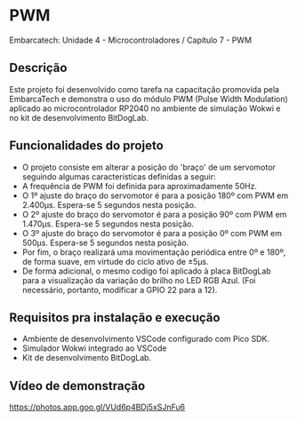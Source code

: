 # PWM
Embarcatech: Unidade 4 - Microcontroladores / Capítulo 7 - PWM

## **Descrição**
  Este projeto foi desenvolvido como tarefa na capacitação promovida pela EmbarcaTech e demonstra o uso do módulo PWM (Pulse Width Modulation) aplicado ao microcontrolador RP2040 no ambiente de simulação Wokwi e no kit de desenvolvimento BitDogLab.

## **Funcionalidades do projeto**
- O projeto consiste em alterar a posição do 'braço' de um servomotor seguindo algumas características definidas a seguir:
- A frequência de PWM foi definida para aproximadamente 50Hz.
- O 1º ajuste do braço do servomotor é para a posição 180º com PWM em 2.400µs. Espera-se 5 segundos nesta posição.
- O 2º ajuste do braço do servomotor é para a posição 90º com PWM em 1.470µs. Espera-se 5 segundos nesta posição.
- O 3º ajuste do braço do servomotor é para a posição 0º com PWM em 500µs. Espera-se 5 segundos nesta posição.
- Por fim, o braço realizará uma movimentação periódica entre 0º e 180º, de forma suave, em virtude do ciclo ativo de ±5µs.
- De forma adicional, o mesmo codigo foi aplicado à placa BitDogLab para a visualização da variação do brilho no LED RGB Azul. (Foi necessário, portanto, modificar a GPIO 22 para a 12).

## **Requisitos pra instalação e execução**
- Ambiente de desenvolvimento VSCode configurado com Pico SDK.
- Simulador Wokwi integrado ao VSCode
- Kit de desenvolvimento BitDogLab.

## **Vídeo de demonstração**
https://photos.app.goo.gl/VUd6p4BDj5xSJnFu6
